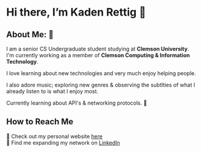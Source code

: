 # Hi there, I’m Kaden Rettig 🐌

## About Me: 🌻

I am a senior CS Undergraduate student studying at **Clemson University**. </br>
I'm currently working as a member of **Clemson Computing & Information Technology**.

I love learning about new technologies and very much enjoy helping people. </br>

I also adore music; exploring new genres & observing the subtlties of what I already listen to is what I enjoy most.

Currently learning about API's & networking protocols. 🎍

## How to Reach Me
📝 Check out my personal website [here](https://oregano.surge.sh) </br>
🤝 Find me expanding my network on [LinkedIn](https://www.linkedin.com/in/kadenrettig/)
